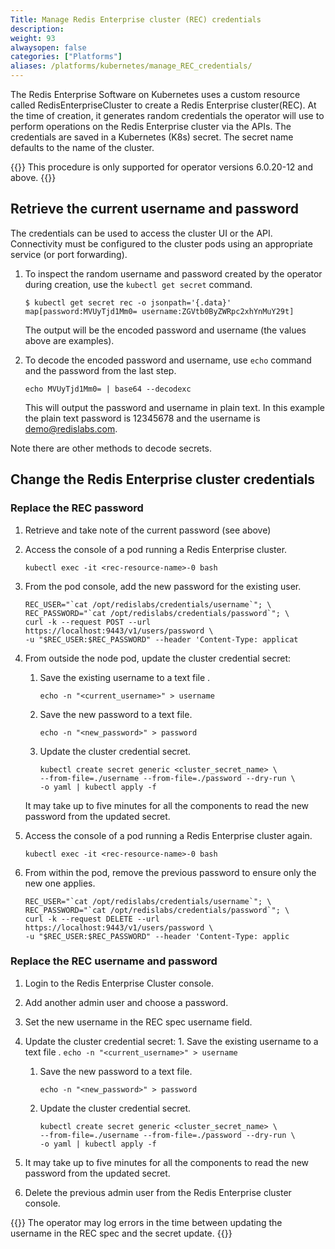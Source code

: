```yaml
---
Title: Manage Redis Enterprise cluster (REC) credentials
description: 
weight: 93
alwaysopen: false
categories: ["Platforms"]
aliases: /platforms/kubernetes/manage_REC_credentials/
---
```

The Redis Enterprise Software on Kubernetes uses a custom resource called RedisEnterpriseCluster to create a Redis Enterprise cluster(REC). At the time of creation, it generates random credentials the operator will use to perform operations on the Redis Enterprise cluster via the APIs. The credentials are saved in a Kubernetes (K8s) secret. The secret name defaults to the name of the cluster.

{{<note>}}
This procedure is only supported for operator versions 6.0.20-12 and above.
{{</note>}}

## Retrieve the current username and password 

The credentials can be used to access the cluster UI or the API. Connectivity must be configured to the cluster pods using an appropriate service (or port forwarding).

1. To inspect the random  username and password created by the operator during creation, use the `kubectl get secret` command.

    ```
    $ kubectl get secret rec -o jsonpath='{.data}'
    map[password:MVUyTjd1Mm0= username:ZGVtb0ByZWRpc2xhYnMuY29t]
    ```

    The output will be the encoded password and username (the values above are examples).

1. To decode the encoded password and username, use `echo` command and the password from the last step.

    ```
    echo MVUyTjd1Mm0= | base64 --decodexc
    ```

    This will output the password and username in plain text. In this example the plain text password is 12345678 and the username is demo@redislabs.com.

Note there are other methods to decode secrets.

## Change the Redis Enterprise cluster credentials

### Replace the REC password

1. Retrieve and take note of the current password (see above)
1. Access the console of a pod running a Redis Enterprise cluster.

    ```
    kubectl exec -it <rec-resource-name>-0 bash
    ```

1. From the pod console, add the new password for the existing user.
    ```
    REC_USER="`cat /opt/redislabs/credentials/username`"; \
    REC_PASSWORD="`cat /opt/redislabs/credentials/password`"; \
    curl -k --request POST --url https://localhost:9443/v1/users/password \
    -u "$REC_USER:$REC_PASSWORD" --header 'Content-Type: applicat
    ```

1. From outside the node pod, update the cluster credential secret:
    1. Save the existing username to a text file .
        ```
        echo -n "<current_username>" > username 
        ```

    1. Save the new password to a text file.
        ```
        echo -n "<new_password>" > password
        ```

    1. Update the cluster credential secret.
        ```
        kubectl create secret generic <cluster_secret_name> \
        --from-file=./username --from-file=./password --dry-run \
        -o yaml | kubectl apply -f 
        ```

    It may take up to five minutes for all the components to read the new password from the updated secret. 

1. Access the console of a pod running a Redis Enterprise cluster again.

    ```
    kubectl exec -it <rec-resource-name>-0 bash
    ```

 1. From within the pod, remove the previous password to ensure only the new one applies.
    ```
    REC_USER="`cat /opt/redislabs/credentials/username`"; \
    REC_PASSWORD="`cat /opt/redislabs/credentials/password`"; \
    curl -k --request DELETE --url https://localhost:9443/v1/users/password \ 
    -u "$REC_USER:$REC_PASSWORD" --header 'Content-Type: applic
    ```

### Replace the REC username and password

1. Login to the Redis Enterprise Cluster console.
1. Add another admin user and choose a password.
1. Set the new username in the REC spec username field.
1. Update the cluster credential secret:
       1. Save the existing username to a text file .
        ```
        echo -n "<current_username>" > username
        ```

    1. Save the new password to a text file.
        ```
        echo -n "<new_password>" > password
        ```

    1. Update the cluster credential secret.
        ```
        kubectl create secret generic <cluster_secret_name> \
        --from-file=./username --from-file=./password --dry-run \
        -o yaml | kubectl apply -f 
        ```

1. It may take up to five minutes for all the components to read the new password from the updated secret.
1. Delete the previous admin user from the Redis Enterprise cluster console.

{{<note>}}
The operator may log errors in the time between updating the username in the REC spec and the secret update. 
{{</note>}}